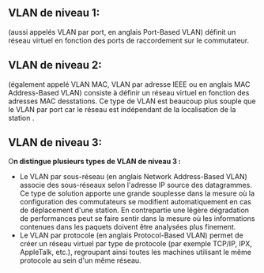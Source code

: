 ## VLAN de niveau 1:

(aussi appelés VLAN par port, en anglais Port-Based VLAN) définit un réseau virtuel en fonction des ports de raccordement sur le commutateur.

## VLAN de niveau 2:

(également appelé VLAN MAC, VLAN par adresse IEEE ou en anglais MAC Address-Based VLAN) consiste à définir un réseau virtuel en fonction des adresses MAC desstations. Ce type de VLAN est beaucoup plus souple que le VLAN par port car le réseau est indépendant de la localisation de la station .

## VLAN de niveau 3:

O**n distingue plusieurs types de VLAN de niveau 3 :**

- Le VLAN par sous-réseau (en anglais Network Address-Based VLAN) associe des sous-réseaux selon l'adresse IP source des datagrammes. Ce type de solution apporte une grande souplesse dans la mesure où la configuration des commutateurs se modifient automatiquement en cas de déplacement d'une station. En contrepartie une légère dégradation de performances peut se faire sentir dans la mesure où les informations contenues dans les paquets doivent être analysées plus finement.
- Le VLAN par protocole (en anglais Protocol-Based VLAN) permet de créer un réseau virtuel par type de protocole (par exemple TCP/IP, IPX, AppleTalk, etc.), regroupant ainsi toutes les machines utilisant le même protocole au sein d'un même réseau.